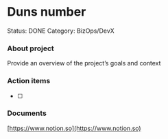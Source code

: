 # Duns number

Status: DONE
Category: BizOps/DevX

### About project

Provide an overview of the project’s goals and context

### Action items

- [ ]  

### Documents

[https://www.notion.so](https://www.notion.so)